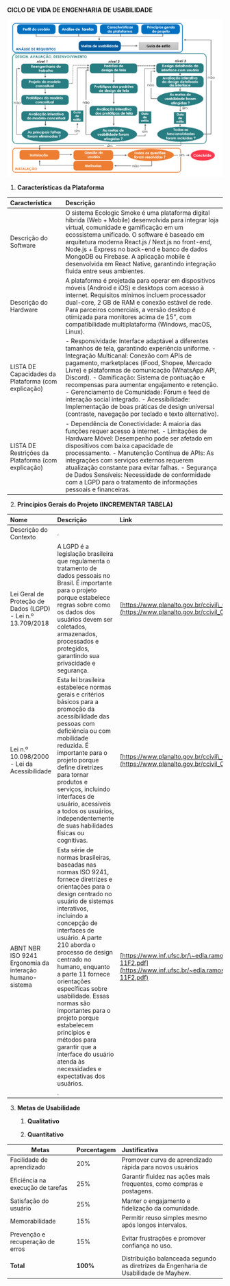 **CICLO DE VIDA DE ENGENHARIA DE USABILIDADE**

![Ciclo de vida](imagens/ciclo_de_vida.png)

1. **Características da Plataforma**  
   

| Característica | Descrição |
| :---- | :---- |
| Descrição do Software | O sistema Ecologic Smoke é uma plataforma digital híbrida (Web + Mobile) desenvolvida para integrar loja virtual, comunidade e gamificação em um ecossistema unificado. O software é baseado em arquitetura moderna React.js / Next.js no front-end, Node.js + Express no back-end e banco de dados MongoDB ou Firebase. A aplicação mobile é desenvolvida em React Native, garantindo integração fluida entre seus ambientes. |
| Descrição do Hardware | A plataforma é projetada para operar em dispositivos móveis (Android e iOS) e desktops com acesso à internet. Requisitos mínimos incluem processador dual-core, 2 GB de RAM e conexão estável de rede. Para parceiros comerciais, a versão desktop é otimizada para monitores acima de 15”, com compatibilidade multiplataforma (Windows, macOS, Linux). |
| LISTA DE Capacidades da Plataforma (com explicação) | - Responsividade: Interface adaptável a diferentes tamanhos de tela, garantindo experiência uniforme. - Integração Multicanal: Conexão com APIs de pagamento, marketplaces (iFood, Shopee, Mercado Livre) e plataformas de comunicação (WhatsApp API, Discord). - Gamificação: Sistema de pontuação e recompensas para aumentar engajamento e retenção. - Gerenciamento de Comunidade: Fórum e feed de interação social integrado. - Acessibilidade: Implementação de boas práticas de design universal (contraste, navegação por teclado e texto alternativo). |
| LISTA DE Restrições da Plataforma (com explicação) | - Dependência de Conectividade: A maioria das funções requer acesso à internet. - Limitações de Hardware Móvel: Desempenho pode ser afetado em dispositivos com baixa capacidade de processamento. - Manutenção Contínua de APIs: As integrações com serviços externos requerem atualização constante para evitar falhas. - Segurança de Dados Sensíveis: Necessidade de conformidade com a LGPD para o tratamento de informações pessoais e financeiras.|

2. **Princípios Gerais do Projeto (INCREMENTAR TABELA)**     

| Nome | Descrição | Link |
| :---- | :---- | :---- |
| Descrição do Contexto | .  |  |
| Lei Geral de Proteção de Dados (LGPD) \- Lei n.º 13.709/2018 | A LGPD é a legislação brasileira que regulamenta o tratamento de dados pessoais no Brasil. É importante para o projeto porque estabelece regras sobre como os dados dos usuários devem ser coletados, armazenados, processados e protegidos, garantindo sua privacidade e segurança. | [https://www.planalto.gov.br/ccivil\_03/\_ato2015-2018/2018/lei/l13709.htm](https://www.planalto.gov.br/ccivil_03/_ato2015-2018/2018/lei/l13709.htm) |
| Lei n.º 10.098/2000 \- Lei da Acessibilidade |  Esta lei brasileira estabelece normas gerais e critérios básicos para a promoção da acessibilidade das pessoas com deficiência ou com mobilidade reduzida. É importante para o projeto porque define diretrizes para tornar produtos e serviços, incluindo interfaces de usuário, acessíveis a todos os usuários, independentemente de suas habilidades físicas ou cognitivas. | [https://www.planalto.gov.br/ccivil\_03/leis/l10098.htm](https://www.planalto.gov.br/ccivil_03/leis/l10098.htm) |
| ABNT NBR ISO 9241 Ergonomia da interação humano-sistema |  Esta série de normas brasileiras, baseadas nas normas ISO 9241, fornece diretrizes e orientações para o design centrado no usuário de sistemas interativos, incluindo a concepção de interfaces de usuário. A parte 210 aborda o processo de design centrado no humano, enquanto a parte 11 fornece orientações específicas sobre usabilidade. Essas normas são importantes para o projeto porque estabelecem princípios e métodos para garantir que a interface do usuário atenda às necessidades e expectativas dos usuários. | [https://www.inf.ufsc.br/\~edla.ramos/ine5624/\_Walter/Normas/Parte%2011/iso9241-11F2.pdf](https://www.inf.ufsc.br/~edla.ramos/ine5624/_Walter/Normas/Parte%2011/iso9241-11F2.pdf) |
|  | . |  |

   

3. **Metas de Usabilidade**

   1. **Qualitativo**

    


   2. **Quantitativo**  
    
| Metas | Porcentagem | Justificativa |
| ----- | :---- | :---- |
| Facilidade de aprendizado | 20% | Promover curva de aprendizado rápida para novos usuários |
| Eficiência na execução de tarefas | 25% | Garantir fluidez nas ações mais frequentes, como compras e postagens. |
| Satisfação do usuário | 25% | Manter o engajamento e fidelização da comunidade.  |
| Memorabilidade | 15% | Permitir reuso simples mesmo após longos intervalos. |
| Prevenção e recuperação de erros | 15% | Evitar frustrações e promover confiança no uso. |
| **Total** | **100%** | Distribuição balanceada segundo as diretrizes da Engenharia de Usabilidade de Mayhew. |
